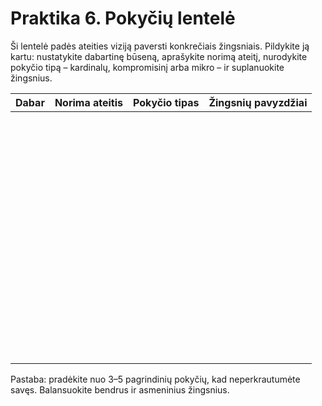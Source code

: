 # Praktika 6. Pokyčių lentelė

Ši lentelė padės ateities viziją paversti konkrečiais žingsniais. Pildykite ją kartu: nustatykite dabartinę būseną, aprašykite norimą ateitį, nurodykite pokyčio tipą – kardinalų, kompromisinį arba mikro – ir suplanuokite žingsnius.

<style>
    table {
        width: 100%;
    }
</style>
| Dabar | Norima ateitis | Pokyčio tipas | Žingsnių pavyzdžiai |
|:--:|:--:|:--:|:--:|
|<br/><br/><br/>|||
|<br/><br/><br/>|||
|<br/><br/><br/>|||
|<br/><br/><br/>|||
|<br/><br/><br/>|||
|<br/><br/><br/>|||
||||

Pastaba: pradėkite nuo 3–5 pagrindinių pokyčių, kad neperkrautumėte savęs. Balansuokite bendrus ir asmeninius žingsnius.

<div style="page-break-after: always;"></div>